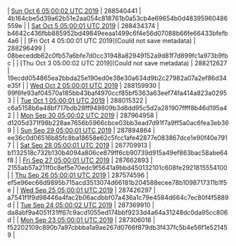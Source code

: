 | [Sun Oct  6 05:00:02 UTC 2019](https://transfer.sh/UFb19/dashninja-dbdump-20191006070002.tar.bz2) | 288540441 | 4b164cbe5d39a62b51e2aa054c818761b0a53cb4e69654b0d48395960486559e | 
| [Sat Oct  5 05:00:01 UTC 2019](https://transfer.sh/XeD4v/dashninja-dbdump-20191005070001.tar.bz2) | 288434374 | b4642c436fbb885952bd49849eeaa1499c6f4e56d07088b66fe66433bfefb4a6 | 
| [Fri Oct  4 05:00:01 UTC 2019](Could not save metadata) | 288296499 | 08beceddb62c0fb57a6bfe7d0cc31948a82949152a9d81f7d899fc1a973b9fbc | 
| [Thu Oct  3 05:00:02 UTC 2019](Could not save metadata) | 288212627 | 19ecdd054865ea2bbda25e190ed0e38e30a634d9b2c27982a07a2ef86d34e35f | 
| [Wed Oct  2 05:00:01 UTC 2019](https://transfer.sh/T4bQ5/dashninja-dbdump-20191002070001.tar.bz2) | 288159930 | 99f6fe93af04570a185bb43baf4970ccf85bf5363a63eef74fa414a823a02953 | 
| [Tue Oct  1 05:00:01 UTC 2019](https://transfer.sh/1kBgu/dashninja-dbdump-20191001070001.tar.bz2) | 288015322 | c6a5158b6a48bf717bdb28ff949809b3d8dd95c5d2a281907ffff8b46d195a42 | 
| [Mon Sep 30 05:00:02 UTC 2019](https://transfer.sh/2lO4V/dashninja-dbdump-20190930070002.tar.bz2) | 287964958 | d1205d371f98b228ae7656b5966cbce03bb3ead7d91f7a9ff5a0ac6fea3eb369 | 
| [Sun Sep 29 05:00:01 UTC 2019]() | 287894864 | ee36c0d06516b85fc8ba18658e62c5fcc1afe42877e083867dce1e90f40e7917 | 
| [Sat Sep 28 05:00:01 UTC 2019](https://transfer.sh/5wdft/dashninja-dbdump-20190928070001.tar.bz2) | 287709913 | b1132518c732b130b4094a806ce879ff6cb90739d915a49ef863bac58abe64f8 | 
| [Fri Sep 27 05:00:01 UTC 2019](https://transfer.sh/B9DMO/dashninja-dbdump-20190927070001.tar.bz2) | 287662893 | 2155ab57a211f0c8ef5e70edc9f5641a9bbd450132101c608fe2921815554100 | 
| [Thu Sep 26 05:00:01 UTC 2019](https://transfer.sh/kgJXg/dashninja-dbdump-20190926070001.tar.bz2) | 287574596 | ef5e96ec66d9895b715acd3513074d66181b204588ecee78b1098717311b1f5e | 
| [Wed Sep 25 05:00:01 UTC 2019](https://transfer.sh/MnZXR/dashninja-dbdump-20190925070001.tar.bz2) | 287426297 | a7541f1f9d98446a4fac2b06acdbbf07a436a1c79e4584d664c7ec80f4f5889d | 
| [Tue Sep 24 05:00:02 UTC 2019](https://transfer.sh/KNNVB/dashninja-dbdump-20190924070002.tar.bz2) | 287369910 | da8abf9a4051f31ff67c9acd1055ed174bbf9233d4a64a31248dc0da95cc806d | 
| [Mon Sep 23 05:00:01 UTC 2019](https://transfer.sh/QTDA4/dashninja-dbdump-20190923070001.tar.bz2) | 287306018 | f52202109c890b7a97cbbba1a9ae267d0766f879db3f437fc5b4e56f1e521459 | 
